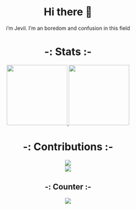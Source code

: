 <h1 align="center"> Hi there 👋 </h1>
<p align="center">i’m Jevil.
I’m an boredom and confusion in this field
</p>
<h1 align="center"> -: Stats :- </h1>

<p align="center">
  <a href="#">
    <img src="https://github-readme-stats.vercel.app/api?username=Jevil36239&show_icons=true&bg_color=0d1117&text_color=FFF&border_color=444" height="165">
  </a>
  <a href="#">
    <img src="https://github-readme-stats.vercel.app/api/top-langs/?username=Jevil36239&layout=compact&bg_color=0d1117&text_color=FFF&border_color=444"  height="165">
  </a>
</p>

<h1 align="center"> -: Contributions :- </h1>
<p align="center">
  <a href="#">
    <img src="http://github-readme-streak-stats.herokuapp.com?user=Jevil36239&theme=radical">
  </a>
  <br>
  <a href="#">
    <img src="https://activity-graph.herokuapp.com/graph?username=Jevil36239&theme=react-dark&hide_border=true">
  </a>
</p>
<h2 align="center">-: Counter :- </h2>
<p align="center">
  <a href="https://github.com/ESKYoung/shields-io-visitor-counter" target="_blank">
  <img src="https://shields-io-visitor-counter.herokuapp.com/badge?page=jevil36239&style=for-the-badge">
<a>
</p>

